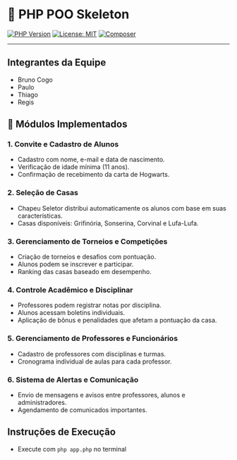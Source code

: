 # 🐘 PHP POO Skeleton

[![PHP Version](https://img.shields.io/badge/php-8.1%2B-blue)](https://www.php.net/)
[![License: MIT](https://img.shields.io/badge/license-MIT-green.svg)](LICENSE)
[![Composer](https://img.shields.io/badge/Autoload-PSR--4-orange)](https://getcomposer.org/doc/04-schema.md#autoload)

---

## Integrantes da Equipe

- Bruno Cogo
- Paulo
- Thiago
- Regis

## 🧩 Módulos Implementados

### 1. Convite e Cadastro de Alunos
- Cadastro com nome, e-mail e data de nascimento.
- Verificação de idade mínima (11 anos).
- Confirmação de recebimento da carta de Hogwarts.

### 2. Seleção de Casas
- Chapeu Seletor distribui automaticamente os alunos com base em suas características.
- Casas disponíveis: Grifinória, Sonserina, Corvinal e Lufa-Lufa.

### 3. Gerenciamento de Torneios e Competições
- Criação de torneios e desafios com pontuação.
- Alunos podem se inscrever e participar.
- Ranking das casas baseado em desempenho.

### 4. Controle Acadêmico e Disciplinar
- Professores podem registrar notas por disciplina.
- Alunos acessam boletins individuais.
- Aplicação de bônus e penalidades que afetam a pontuação da casa.

### 5. Gerenciamento de Professores e Funcionários
- Cadastro de professores com disciplinas e turmas.
- Cronograma individual de aulas para cada professor.

### 6. Sistema de Alertas e Comunicação
- Envio de mensagens e avisos entre professores, alunos e administradores.
- Agendamento de comunicados importantes.

## Instruções de Execução
- Execute com `php app.php` no terminal
